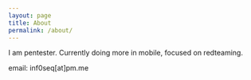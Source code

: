 ```yaml
---
layout: page
title: About
permalink: /about/
---
```


I am pentester. Currently doing more in mobile, focused on redteaming.

email: inf0seq[at]pm.me
